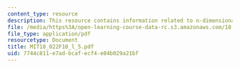 ```yaml
---
content_type: resource
description: This resource contains information related to n-dimensional space.
file: /media/https%3A/open-learning-course-data-rc.s3.amazonaws.com/18-022-calculus-of-several-variables-fall-2010/7744c811e7adbcafecf4e84b029a21bf_MIT18_022F10_l_5.pdf
file_type: application/pdf
resourcetype: Document
title: MIT18_022F10_l_5.pdf
uid: 7744c811-e7ad-bcaf-ecf4-e84b029a21bf
---
```

